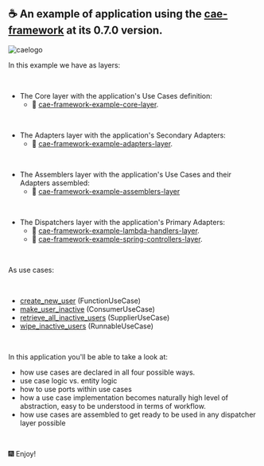 ## ☕ An example of application using the [cae-framework](https://github.com/clean-arch-enablers-project/cae-framework) at its 0.7.0 version.
![caelogo](https://github.com/zeluciojr/cae-framework-example/assets/60593328/def34ec8-0897-463a-bce3-031c1bfd205f)

In this example we have as layers:

<br>

- The Core layer with the application's Use Cases definition:
  - 🔗 [cae-framework-example-core-layer](https://github.com/zeluciojr/cae-framework-example/tree/0.7.0/cae-framework-example-core-layer).

<br>

- The Adapters layer with the application's Secondary Adapters:
  - 🔗 [cae-framework-example-adapters-layer](https://github.com/zeluciojr/cae-framework-example/tree/0.7.0/cae-framework-example-adapters-layer).

<br>

- The Assemblers layer with the application's Use Cases and their Adapters assembled:
  - 🔗 [cae-framework-example-assemblers-layer](https://github.com/zeluciojr/cae-framework-example/tree/0.7.0/cae-framework-example-assemblers-layer)

<br>

- The Dispatchers layer with the application's Primary Adapters:
  -   🔗 [cae-framework-example-lambda-handlers-layer](https://github.com/zeluciojr/cae-framework-example/tree/0.7.0/cae-framework-example-lambda-handlers-layer).
  -   🔗 [cae-framework-example-spring-controllers-layer](https://github.com/zeluciojr/cae-framework-example/tree/0.7.0/cae-framework-example-spring-controllers-layer).

<br>

As use cases:

<br>

- [create_new_user](https://github.com/zeluciojr/cae-framework-example/tree/0.7.0/cae-framework-example-core-layer/src/main/java/com/zeluciojr/cae_framework_example/core/use_cases/create_new_user) (FunctionUseCase)
- [make_user_inactive](https://github.com/zeluciojr/cae-framework-example/tree/0.7.0/cae-framework-example-core-layer/src/main/java/com/zeluciojr/cae_framework_example/core/use_cases/make_user_inactive) (ConsumerUseCase)
- [retrieve_all_inactive_users](https://github.com/zeluciojr/cae-framework-example/tree/0.7.0/cae-framework-example-core-layer/src/main/java/com/zeluciojr/cae_framework_example/core/use_cases/retrieve_all_inactive_users) (SupplierUseCase)
- [wipe_inactive_users](https://github.com/zeluciojr/cae-framework-example/tree/0.7.0/cae-framework-example-core-layer/src/main/java/com/zeluciojr/cae_framework_example/core/use_cases/wipe_inactive_users) (RunnableUseCase)

<br>


In this application you'll be able to take a look at:

- how use cases are declared in all four possible ways.
- use case logic vs. entity logic 
- how to use ports within use cases
- how a use case implementation becomes naturally high level of abstraction, easy to be understood in terms of workflow.
- how use cases are assembled to get ready to be used in any dispatcher layer possible

<br>

 🎆 Enjoy!
